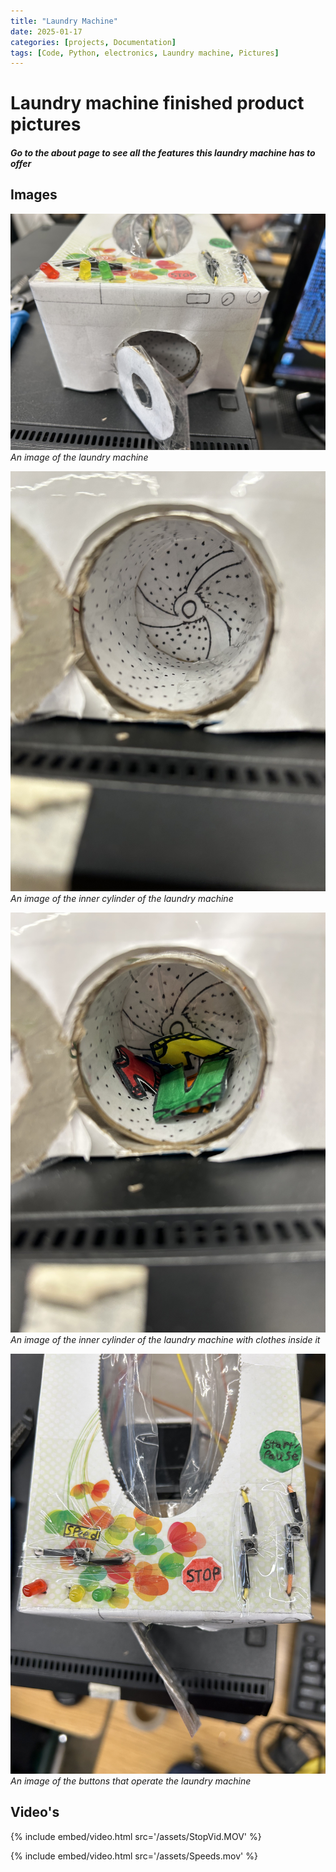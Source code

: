 ```yaml
---
title: "Laundry Machine"
date: 2025-01-17
categories: [projects, Documentation]
tags: [Code, Python, electronics, Laundry machine, Pictures]
---
```


# Laundry machine finished product pictures
##### Go to the about page to see all the features this laundry machine has to offer


## Images
![Desktop View](/assets/Machine.jpg)
_An image of the laundry machine_

![Desktop View](/assets/Cylinder.jpg)
_An image of the inner cylinder of the laundry machine_

![Desktop View](/assets/Clothes.jpg)
_An image of the inner cylinder of the laundry machine with clothes inside it_

![Desktop View](/assets/Buttons.jpg)
_An image of the buttons that operate the laundry machine_

## Video's
{% include embed/video.html src='/assets/StopVid.MOV' %}

{% include embed/video.html src='/assets/Speeds.mov' %}
